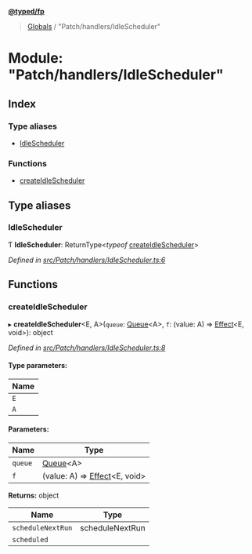 **[@typed/fp](../README.md)**

> [Globals](../globals.md) / "Patch/handlers/IdleScheduler"

# Module: "Patch/handlers/IdleScheduler"

## Index

### Type aliases

* [IdleScheduler](_patch_handlers_idlescheduler_.md#idlescheduler)

### Functions

* [createIdleScheduler](_patch_handlers_idlescheduler_.md#createidlescheduler)

## Type aliases

### IdleScheduler

Ƭ  **IdleScheduler**: ReturnType\<*typeof* [createIdleScheduler](_patch_handlers_idlescheduler_.md#createidlescheduler)>

*Defined in [src/Patch/handlers/IdleScheduler.ts:6](https://github.com/TylorS/typed-fp/blob/41076ce/src/Patch/handlers/IdleScheduler.ts#L6)*

## Functions

### createIdleScheduler

▸ **createIdleScheduler**\<E, A>(`queue`: [Queue](../interfaces/_queue_queue_.queue.md)\<A>, `f`: (value: A) => [Effect](_effect_effect_.effect.md)\<E, void>): object

*Defined in [src/Patch/handlers/IdleScheduler.ts:8](https://github.com/TylorS/typed-fp/blob/41076ce/src/Patch/handlers/IdleScheduler.ts#L8)*

#### Type parameters:

Name |
------ |
`E` |
`A` |

#### Parameters:

Name | Type |
------ | ------ |
`queue` | [Queue](../interfaces/_queue_queue_.queue.md)\<A> |
`f` | (value: A) => [Effect](_effect_effect_.effect.md)\<E, void> |

**Returns:** object

Name | Type |
------ | ------ |
`scheduleNextRun` | scheduleNextRun |
`scheduled` |  |
